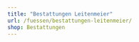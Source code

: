 ```yaml
---
title: "Bestattungen Leitenmeier"
url: /fuessen/bestattungen-leitenmeier/
shop: Bestattungen
---
```

